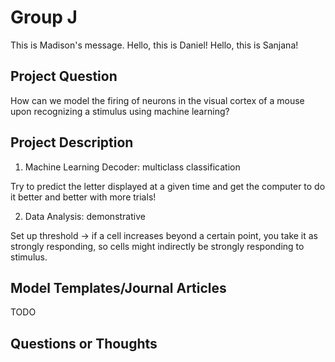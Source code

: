 # Group J

This is Madison's message.
Hello, this is Daniel!
Hello, this is Sanjana!

## Project Question

How can we model the firing of neurons in the visual cortex of a mouse upon recognizing a stimulus using machine learning? 

## Project Description

1) Machine Learning Decoder: multiclass classification

Try to predict the letter displayed at a given time and get the computer to do it better and better with more trials!

2) Data Analysis: demonstrative

Set up threshold → if a cell increases beyond a certain point, you take it as strongly responding, so cells might indirectly be strongly responding to stimulus. 


## Model Templates/Journal Articles

TODO

## Questions or Thoughts
